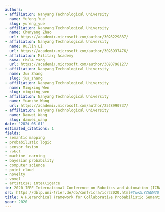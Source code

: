 ```yaml
---
authors:
- affiliation: Nanyang Technological University
  name: Yufeng Yue
  slug: yufeng_yue
- affiliation: Nanyang Technological University
  name: Chunyang Zhao
  url: https://academic.microsoft.com/author/3026229837/
- affiliation: Nanyang Technological University
  name: Ruilin Li
  url: https://academic.microsoft.com/author/3026937476/
- affiliation: Military Academy
  name: Chule Yang
  url: https://academic.microsoft.com/author/3090798127/
- affiliation: Nanyang Technological University
  name: Jun Zhang
  slug: jun_zhang
- affiliation: Nanyang Technological University
  name: Mingxing Wen
  slug: mingxing_wen
- affiliation: Nanyang Technological University
  name: Yuanzhe Wang
  url: https://academic.microsoft.com/author/2558990737/
- affiliation: Nanyang Technological University
  name: Danwei Wang
  slug: danwei_wang
date: '2020-05-01'
estimated_citations: 1
fields:
- semantic mapping
- probabilistic logic
- sensor fusion
- robot
- machine learning
- bayesian probability
- computer science
- point cloud
- novelty
- voxel
- artificial intelligence
in: 2020 IEEE International Conference on Robotics and Automation (ICRA)
src: https://dblp.uni-trier.de/db/conf/icra/icra2020.html#YueZLYZWWW20
title: A Hierarchical Framework for Collaborative Probabilistic Semantic Mapping
year: 2020
---
```

